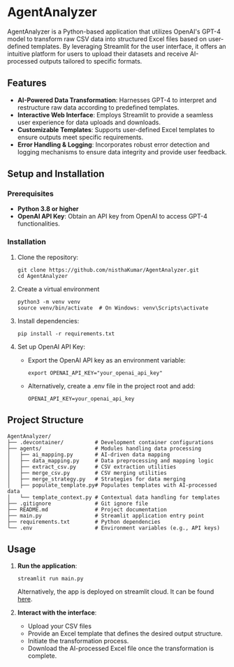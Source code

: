 # AgentAnalyzer

AgentAnalyzer is a Python-based application that utilizes OpenAI's GPT-4 model to transform raw CSV data into structured Excel files based on user-defined templates. By leveraging Streamlit for the user interface, it offers an intuitive platform for users to upload their datasets and receive AI-processed outputs tailored to specific formats.

## Features

- **AI-Powered Data Transformation**: Harnesses GPT-4 to interpret and restructure raw data according to predefined templates.
- **Interactive Web Interface**: Employs Streamlit to provide a seamless user experience for data uploads and downloads.
- **Customizable Templates**: Supports user-defined Excel templates to ensure outputs meet specific requirements.
- **Error Handling & Logging**: Incorporates robust error detection and logging mechanisms to ensure data integrity and provide user feedback.

## Setup and Installation

### Prerequisites
- **Python 3.8 or higher**
- **OpenAI API Key**: Obtain an API key from OpenAI to access GPT-4 functionalities.

### Installation
1. Clone the repository:
   ```
   git clone https://github.com/nisthaKumar/AgentAnalyzer.git
   cd AgentAnalyzer
   ```
2. Create a virtual environment
   ```
   python3 -m venv venv
   source venv/bin/activate  # On Windows: venv\Scripts\activate
   ```
3. Install dependencies:
     ```
     pip install -r requirements.txt
     ```
4. Set up OpenAI API Key:

      - Export the OpenAI API key as an environment variable:

        ```
        export OPENAI_API_KEY="your_openai_api_key"
        ```
      - Alternatively, create a .env file in the project root and add:

        ```
        OPENAI_API_KEY=your_openai_api_key
        ```
## Project Structure
```
AgentAnalyzer/
├── .devcontainer/          # Development container configurations
├── agents/                 # Modules handling data processing
│   ├── ai_mapping.py       # AI-driven data mapping
│   ├── data_mapping.py     # Data preprocessing and mapping logic
│   ├── extract_csv.py      # CSV extraction utilities
│   ├── merge_csv.py        # CSV merging utilities
│   ├── merge_strategy.py   # Strategies for data merging
│   ├── populate_template.py# Populates templates with AI-processed data
│   └── template_context.py # Contextual data handling for templates
├── .gitignore              # Git ignore file
├── README.md               # Project documentation
├── main.py                 # Streamlit application entry point
├── requirements.txt        # Python dependencies
└── .env                    # Environment variables (e.g., API keys)
```

## Usage
1. **Run the application**:
   ```
   streamlit run main.py
   ```
   Alternatively, the app is deployed on streamlit cloud. It can be found [here](https://agentanalyzer-l3bdngyhftzdbldbjwwpzt.streamlit.app/).
   
3. **Interact with the interface**:
   - Upload your CSV files
   - Provide an Excel template that defines the desired output structure.
   - Initiate the transformation process.
   - Download the AI-processed Excel file once the transformation is complete.

